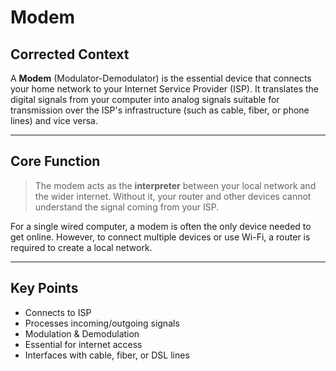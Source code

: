 
# Modem

## Corrected Context

A **Modem** (Modulator-Demodulator) is the essential device that connects your home network to your Internet Service Provider (ISP). It translates the digital signals from your computer into analog signals suitable for transmission over the ISP's infrastructure (such as cable, fiber, or phone lines) and vice versa.

---

## Core Function

> The modem acts as the **interpreter** between your local network and the wider internet. Without it, your router and other devices cannot understand the signal coming from your ISP.

For a single wired computer, a modem is often the only device needed to get online. However, to connect multiple devices or use Wi-Fi, a router is required to create a local network.

---

## Key Points

*   Connects to ISP
*   Processes incoming/outgoing signals
*   Modulation & Demodulation
*   Essential for internet access
*   Interfaces with cable, fiber, or DSL lines

